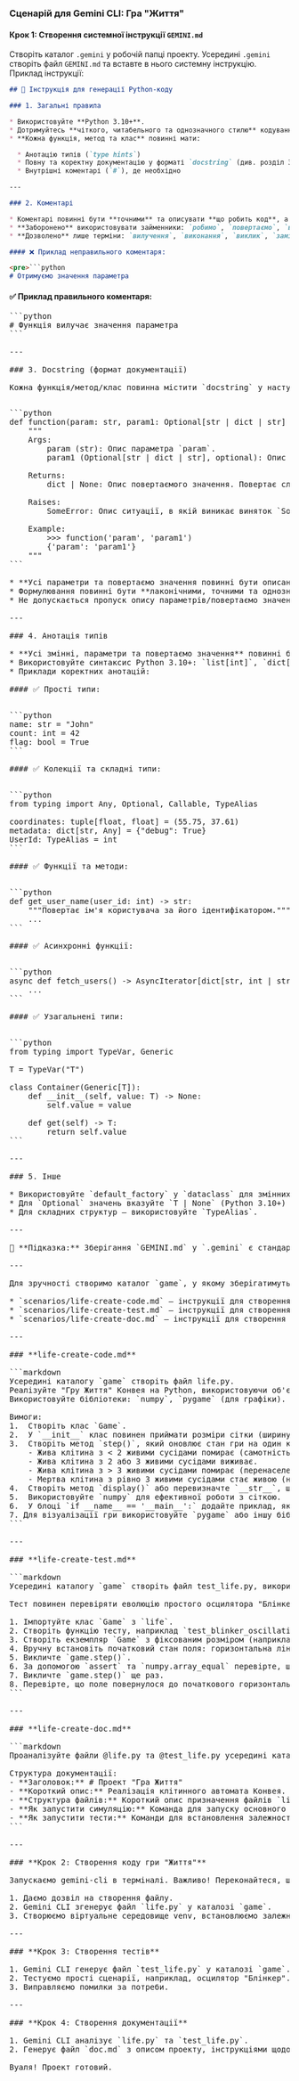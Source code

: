 ### **Сценарій для Gemini CLI: Гра "Життя"**

#### **Крок 1: Створення системної інструкції `GEMINI.md`**

Створіть каталог `.gemini` у робочій папці проекту. Усередині `.gemini` створіть файл `GEMINI.md` та вставте в нього системну інструкцію. Приклад інструкції:

````markdown
## 📘 Інструкція для генерації Python-коду

### 1. Загальні правила

* Використовуйте **Python 3.10+**.
* Дотримуйтесь **чіткого, читабельного та однозначного стилю** кодування.
* **Кожна функція, метод та клас** повинні мати:

  * Анотацію типів (`type hints`)
  * Повну та коректну документацію у форматі `docstring` (див. розділ 3)
  * Внутрішні коментарі (`#`), де необхідно

---

### 2. Коментарі

* Коментарі повинні бути **точними** та описувати **що робить код**, а не «що ми робимо».
* **Заборонено** використовувати займенники: `робимо`, `повертаємо`, `відправляємо`, `переходимо` тощо.
* **Дозволено** лише терміни: `вилучення`, `виконання`, `виклик`, `заміна`, `перевірка`, `відправка`, `Функція виконує`, `Функція змінює значення` тощо.

#### ❌ Приклад неправильного коментаря:

<pre>```python
# Отримуємо значення параметра
````

#### ✅ Приклад правильного коментаря:

<pre>```python
# Функція вилучає значення параметра
```

---

### 3. Docstring (формат документації)

Кожна функція/метод/клас повинна містити `docstring` у наступному форматі:

<pre>```python
def function(param: str, param1: Optional[str | dict | str] = None) -> dict | None:
    """
    Args:
        param (str): Опис параметра `param`.
        param1 (Optional[str | dict | str], optional): Опис параметра `param1`. За замовчуванням `None`.

    Returns:
        dict | None: Опис повертаємого значення. Повертає словник або `None`.

    Raises:
        SomeError: Опис ситуації, в якій виникає виняток `SomeError`.

    Example:
        >>> function('param', 'param1')
        {'param': 'param1'}
    """
```

* **Усі параметри та повертаємо значення повинні бути описані.**
* Формулювання повинні бути **лаконічними, точними та однозначними**.
* Не допускається пропуск опису параметрів/повертаємо значень/винятків.

---

### 4. Анотація типів

* **Усі змінні, параметри та повертаємо значення** повинні бути анотовані.
* Використовуйте синтаксис Python 3.10+: `list[int]`, `dict[str, Any]`, `str | None` тощо.
* Приклади коректних анотацій:

#### ✅ Прості типи:

<pre>```python
name: str = "John"
count: int = 42
flag: bool = True
```

#### ✅ Колекції та складні типи:

<pre>```python
from typing import Any, Optional, Callable, TypeAlias

coordinates: tuple[float, float] = (55.75, 37.61)
metadata: dict[str, Any] = {"debug": True}
UserId: TypeAlias = int
```

#### ✅ Функції та методи:

<pre>```python
def get_user_name(user_id: int) -> str:
    """Повертає ім'я користувача за його ідентифікатором."""
    ...
```

#### ✅ Асинхронні функції:

<pre>```python
async def fetch_users() -> AsyncIterator[dict[str, int | str]]:
    ...
```

#### ✅ Узагальнені типи:

<pre>```python
from typing import TypeVar, Generic

T = TypeVar("T")

class Container(Generic[T]):
    def __init__(self, value: T) -> None:
        self.value = value

    def get(self) -> T:
        return self.value
```

---

### 5. Інше

* Використовуйте `default_factory` у `dataclass` для змінних значень (`list`, `dict`).
* Для `Optional` значень вказуйте `T | None` (Python 3.10+) або `Optional[T]`.
* Для складних структур — використовуйте `TypeAlias`.

---

📌 **Підказка:** Зберігання `GEMINI.md` у `.gemini` є стандартною практикою для gemini-cli. При генерації коду завжди включайте анотацію типів, `docstring` та уникайте суб'єктивних формулювань у коментарях. Мета — максимально точна, відтворювана та формалізована структура коду.

---

Для зручності створимо каталог `game`, у якому зберігатимуться файли проекту, та каталог `scenarios`, де зберігатимуться сценарії для Gemini CLI:

* `scenarios/life-create-code.md` — інструкції для створення коду гри "Життя"
* `scenarios/life-create-test.md` — інструкції для створення тестів
* `scenarios/life-create-doc.md` — інструкції для створення документації

---

### **life-create-code.md**

```markdown
Усередині каталогу `game` створіть файл life.py. 
Реалізуйте "Гру Життя" Конвея на Python, використовуючи об'єктно-орієнтований підхід.
Використовуйте бібліотеки: `numpy`, `pygame` (для графіки).

Вимоги:
1.  Створіть клас `Game`.
2.  У `__init__` клас повинен приймати розміри сітки (ширину, висоту) та створювати випадкове початкове поле.
3.  Створіть метод `step()`, який оновлює стан гри на один крок:
    - Жива клітина з < 2 живими сусідами помирає (самотність).
    - Жива клітина з 2 або 3 живими сусідами виживає.
    - Жива клітина з > 3 живими сусідами помирає (перенаселення).
    - Мертва клітина з рівно 3 живими сусідами стає живою (народження).
4.  Створіть метод `display()` або перевизначте `__str__`, щоб виводити поле в консоль ('■' для живої клітини, ' ' для мертвої).
5.  Використовуйте `numpy` для ефективної роботи з сіткою.
6.  У блоці `if __name__ == '__main__':` додайте приклад, який створює гру та запускає симуляцію з невеликою затримкою між кроками.
7. Для візуалізації гри використовуйте `pygame` або іншу бібліотеку для графіки.
```

---

### **life-create-test.md**

```markdown
Усередині каталогу `game` створіть файл test_life.py, використовуючи контекст з файлу @life.py. Використовуйте фреймворк pytest.

Тест повинен перевіряти еволюцію простого осцилятора "Блінкер":

1. Імпортуйте клас `Game` з `life`.
2. Створіть функцію тесту, наприклад `test_blinker_oscillation`.
3. Створіть екземпляр `Game` з фіксованим розміром (наприклад, 5x5).
4. Вручну встановіть початковий стан поля: горизонтальна лінія з трьох живих клітин у центрі.
5. Викличте `game.step()`.
6. За допомогою `assert` та `numpy.array_equal` перевірте, що поле змінилося на вертикальну лінію з трьох клітин.
7. Викличте `game.step()` ще раз.
8. Перевірте, що поле повернулося до початкового горизонтального стану.
```

---

### **life-create-doc.md**

```markdown
Проаналізуйте файли @life.py та @test_life.py усередині каталогу `game` та на їх основі створіть файл документації doc.md.

Структура документації:
- **Заголовок:** # Проект "Гра Життя"
- **Короткий опис:** Реалізація клітинного автомата Конвея.
- **Структура файлів:** Короткий опис призначення файлів `life.py` та `test_life.py`.
- **Як запустити симуляцію:** Команда для запуску основного файлу (`python life.py`).
- **Як запустити тести:** Команди для встановлення залежностей (`pip install pytest numpy`) та запуску тестів (`pytest`).
```

---

### **Крок 2: Створення коду гри "Життя"**

Запускаємо gemini-cli в терміналі. Важливо! Переконайтеся, що ви знаходитесь в каталозі, де є `.gemini/GEMINI.md`.

1. Даємо дозвіл на створення файлу.
2. Gemini CLI згенерує файл `life.py` у каталозі `game`.
3. Створюємо віртуальне середовище venv, встановлюємо залежності та запускаємо гру.

---

### **Крок 3: Створення тестів**

1. Gemini CLI генерує файл `test_life.py` у каталозі `game`.
2. Тестуємо прості сценарії, наприклад, осцилятор "Блінкер".
3. Виправляємо помилки за потреби.

---

### **Крок 4: Створення документації**

1. Gemini CLI аналізує `life.py` та `test_life.py`.
2. Генерує файл `doc.md` з описом проекту, інструкціями щодо запуску гри та тестів.

Вуаля! Проект готовий.
